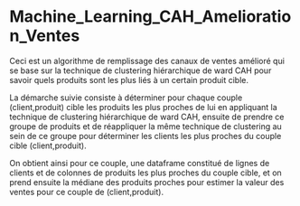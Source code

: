 # Machine_Learning_CAH_Amelioration_Ventes

Ceci est un algorithme de remplissage des canaux de ventes amélioré qui se base sur la technique de clustering hiérarchique de ward CAH pour savoir quels produits sont les plus liés à un certain produit cible.  

La démarche suivie consiste à déterminer pour chaque couple (client,produit) cible les produits les plus proches de lui en appliquant la technique de clustering hiérarchique de ward CAH, ensuite de prendre ce groupe de produits et de réappliquer la même technique de clustering au sein de ce groupe pour déterminer les clients les plus proches du couple cible (client,produit).  

On obtient ainsi pour ce couple, une dataframe constitué de lignes de clients et de colonnes de produits les plus proches du couple cible, et on prend ensuite la médiane des produits proches pour estimer la valeur des ventes pour ce couple de (client,produit).  

